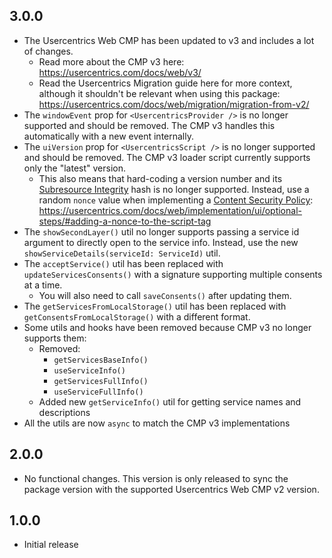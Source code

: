 ## 3.0.0

- The Usercentrics Web CMP has been updated to v3 and includes a lot of changes.
    - Read more about the CMP v3 here: https://usercentrics.com/docs/web/v3/
    - Read the Usercentrics Migration guide here for more context, although it shouldn't be relevant when using this package: https://usercentrics.com/docs/web/migration/migration-from-v2/
- The `windowEvent` prop for `<UsercentricsProvider />` is no longer supported and should be removed. The CMP v3 handles this automatically with a new event internally.
- The `uiVersion` prop for `<UsercentricsScript />` is no longer supported and should be removed. The CMP v3 loader script currently supports only the "latest" version.
    - This also means that hard-coding a version number and its [Subresource Integrity](https://developer.mozilla.org/en-US/docs/Web/Security/Subresource_Integrity) hash is no longer supported. Instead, use a random `nonce` value when implementing a [Content Security Policy](https://developer.mozilla.org/en-US/docs/Web/HTTP/Guides/CSP): https://usercentrics.com/docs/web/implementation/ui/optional-steps/#adding-a-nonce-to-the-script-tag
- The `showSecondLayer()` util no longer supports passing a service id argument to directly open to the service info. Instead, use the new `showServiceDetails(serviceId: ServiceId)` util.
- The `acceptService()` util has been replaced with `updateServicesConsents()` with a signature supporting multiple consents at a time.
    - You will also need to call `saveConsents()` after updating them.
- The `getServicesFromLocalStorage()` util has been replaced with `getConsentsFromLocalStorage()` with a different format.
- Some utils and hooks have been removed because CMP v3 no longer supports them:
    - Removed:
        - `getServicesBaseInfo()`
        - `useServiceInfo()`
        - `getServicesFullInfo()`
        - `useServiceFullInfo()`
    - Added new `getServiceInfo()` util for getting service names and descriptions
- All the utils are now `async` to match the CMP v3 implementations

## 2.0.0

- No functional changes. This version is only released to sync the package version with the supported Usercentrics Web CMP v2 version.

## 1.0.0

- Initial release
